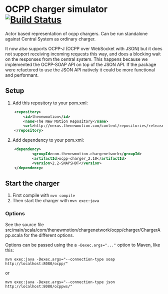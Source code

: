 # OCPP charger simulator [![Build Status](https://secure.travis-ci.org/thenewmotion/ocpp-charger.png)](http://travis-ci.org/thenewmotion/ocpp-charger)

Actor based representation of ocpp chargers.
Can be run standalone against Central System as ordinary charger.

It now also supports OCPP-J (OCPP over WebSocket with JSON) but it does not
support receiving incoming requests this way, and does a blocking wait on the
responses from the central system. This happens because we implemented the
OCPP-SOAP API on top of the JSON API. If the package were refactored to use the
JSON API natively it could be more functional and performant.


## Setup

1. Add this repository to your pom.xml:
```xml
    <repository>
        <id>thenewmotion</id>
        <name>The New Motion Repository</name>
        <url>http://nexus.thenewmotion.com/content/repositories/releases-public</url>
    </repository>
```

2. Add dependency to your pom.xml:
```xml
    <dependency>
            <groupId>com.thenewmotion.chargenetwork</groupId>
            <artifactId>ocpp-charger_2.10</artifactId>
            <version>2.2-SNAPSHOT</version>
    </dependency>
```

## Start the charger

1. First compile with `mvn compile`
2. Then start the charger with `mvn exec:java`

### Options

See the source file src/main/scala/com/thenewmotion/chargenetwork/ocpp/charger/ChargerApp.scala for the different options.

Options can be passed using the a `-Dexec.args="..."` option to Maven, like this:

`mvn exec:java -Dexec.args="--connection-type soap http://localhost:8080/ocpp/"`

or

`mvn exec:java -Dexec.args="--connection-type json http://localhost:8080/ocppws/"` 


